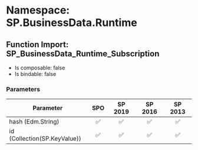 # Namespace: SP.BusinessData.Runtime

## Function Import: SP_BusinessData_Runtime_Subscription

- Is composable: false
- Is bindable: false

### Parameters

Parameter | SPO | SP 2019 | SP 2016 | SP 2013
----------|:---:|:-------:|:-------:|:-------:
hash (Edm.String) | ✅ | ✅ | ✅ | ✅
id (Collection(SP.KeyValue)) | ✅ | ✅ | ✅ | ✅